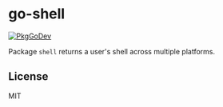 # go-shell

[![PkgGoDev](https://pkg.go.dev/badge/github.com/twpayne/go-shell)](https://pkg.go.dev/github.com/twpayne/go-shell)

Package `shell` returns a user's shell across multiple platforms.

## License

MIT